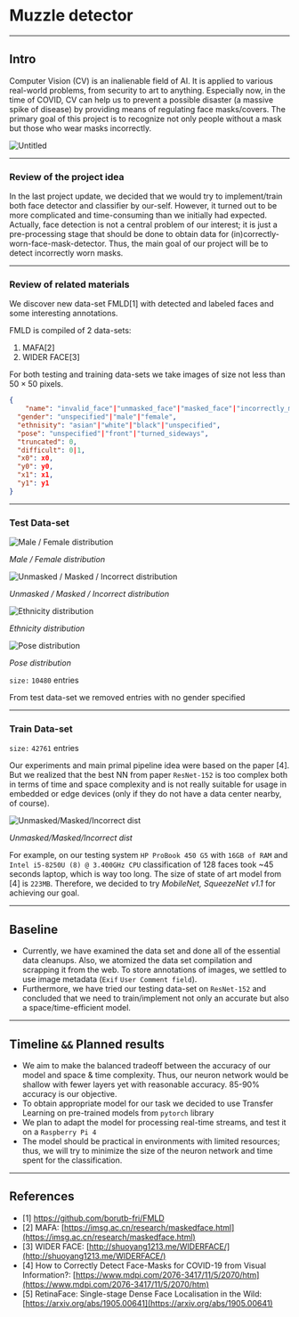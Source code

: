 # Muzzle detector

---

## Intro

Computer Vision (CV) is an inalienable field of AI. It is applied to various real-world problems, from security to art to anything. Especially now, in the time of COVID, CV can help us to prevent a possible disaster (a massive spike of disease) by providing means of regulating face masks/covers. The primary goal of this project is to recognize not only people without a mask but those who wear masks incorrectly.

![Untitled](media/cover.png)

---

### **Review of the project idea**

In the last project update, we decided that we would try to implement/train both face detector and classifier by our-self. However, it turned out to be more complicated and time-consuming than we initially had expected. Actually, face detection is not a central problem of our interest; it is just a  pre-processing stage that should be done to obtain data for (in)correctly-worn-face-mask-detector. Thus, the main goal of our project will be to detect incorrectly worn masks.

---

### **Review of related materials**

We discover new data-set FMLD[1] with detected and labeled faces and some interesting annotations.  

FMLD is compiled of 2 data-sets:

1. MAFA[2]
2. WIDER FACE[3]

For both testing and training data-sets we take images of size not less than $50 \times 50$ pixels.

```json
{
	"name": "invalid_face"|"unmasked_face"|"masked_face"|"incorrectly_masked_face",
  "gender": "unspecified"|"male"|"female",
  "ethnisity": "asian"|"white"|"black"|"unspecified",
  "pose": "unspecified"|"front"|"turned_sideways",
  "truncated": 0,
  "difficult": 0|1,
  "x0": x0,
  "y0": y0,
  "x1": x1,
  "y1": y1
}
```

---

### Test Data-set

![*Male / Female distribution*](media/male_female_dist.png)

*Male / Female distribution*

![*Unmasked / Masked / Incorrect distribution*](media/unmasked_masked_incorrect_dist.png)

*Unmasked / Masked / Incorrect distribution*

![*Ethnicity distribution*](media/ethnicity_dist.png)

*Ethnicity distribution*

![*Pose distribution*](media/pose_dist.png)

*Pose distribution*

`size:`  `10480` entries

From test data-set we removed entries with no gender specified

---

### Train Data-set

`size:`  `42761` entries

Our experiments and main primal pipeline idea were based on the paper [4]. But we realized that the best NN from paper `ResNet-152` is too complex both in terms of time and space complexity and is not really suitable for usage in embedded or edge devices (only if they do not have a data center nearby, of course).

![*Unmasked/Masked/Incorrect dist*](media/unmasked_masked_incorrect_dist_2.png)

*Unmasked/Masked/Incorrect dist*

For example, on our testing system `HP ProBook 450 G5` with `16GB of RAM` and  `Intel i5-8250U (8) @ 3.400GHz CPU` classification of 128 faces took ~45 seconds laptop, which is way too long. The size of state of art model from [4] is `223MB`. Therefore, we decided to try *MobileNet, SqueezeNet v1.1* for achieving our goal.

---

## **Baseline**

- Currently, we have examined the data set and done all of the essential data cleanups. Also, we atomized the data set compilation and scrapping it from the web. To store annotations of images, we settled to use image metadata (`Exif` `User Comment field`).
- Furthermore, we have tried our testing data-set on `ResNet-152` and concluded that we need to train/implement not only an accurate but also a space/time-efficient model.

---

## **Timeline `&&` Planned results**

- We aim to make the balanced tradeoff between the accuracy of our model and space & time complexity. Thus, our neuron network would be shallow with fewer layers yet with reasonable accuracy. 85-90% accuracy is our objective.
- To obtain appropriate model for our task we decided to use Transfer Learning on pre-trained models from `pytorch` library
- We plan to adapt the model for processing real-time streams, and test it on a `Raspberry Pi 4`
- The model should be practical in environments with limited resources; thus, we will try to minimize the size of the neuron network and time spent for the classification.

---

## References

- [1] https://github.com/borutb-fri/FMLD
- [2] MAFA: [https://imsg.ac.cn/research/maskedface.html](https://imsg.ac.cn/research/maskedface.html)
- [3] WIDER FACE: [http://shuoyang1213.me/WIDERFACE/](http://shuoyang1213.me/WIDERFACE/)
- [4] How to Correctly Detect Face-Masks for COVID-19 from Visual Information?: [https://www.mdpi.com/2076-3417/11/5/2070/htm](https://www.mdpi.com/2076-3417/11/5/2070/htm)
- [5] RetinaFace: Single-stage Dense Face Localisation in the Wild: [https://arxiv.org/abs/1905.00641](https://arxiv.org/abs/1905.00641)
